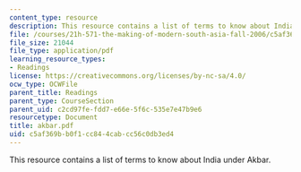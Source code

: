 ```yaml
---
content_type: resource
description: This resource contains a list of terms to know about India under Akbar.
file: /courses/21h-571-the-making-of-modern-south-asia-fall-2006/c5af369bb0f1cc844cabcc56c0db3ed4_akbar.pdf
file_size: 21044
file_type: application/pdf
learning_resource_types:
- Readings
license: https://creativecommons.org/licenses/by-nc-sa/4.0/
ocw_type: OCWFile
parent_title: Readings
parent_type: CourseSection
parent_uid: c2cd97fe-fdd7-e66e-5f6c-535e7e47b9e6
resourcetype: Document
title: akbar.pdf
uid: c5af369b-b0f1-cc84-4cab-cc56c0db3ed4
---
```

This resource contains a list of terms to know about India under Akbar.